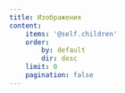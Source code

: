 ```yaml
---
title: Изображения
content:
    items: '@self.children'
    order:
        by: default
        dir: desc
    limit: 0
    pagination: false
---
```

